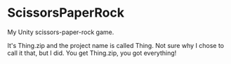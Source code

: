 # ScissorsPaperRock
My Unity scissors-paper-rock game.

It's Thing.zip and the project name is called Thing. Not sure why I chose to call it that, but I did. You get Thing.zip, you got everything!
